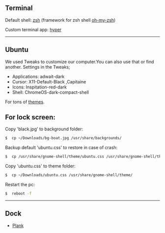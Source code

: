 ## Terminal

Default shell: [zsh](https://www.zsh.org/) (framework for zsh shell [oh-my-zsh](https://ohmyz.sh/))


Custom terminal app: [hyper](https://hyper.is/)
*******************************************************************************************************************

## Ubuntu
  We used Tweaks to customize our computer.You can also use that or find another.
  Settings in the Tweaks;
  * Applications: adwait-dark
  * Cursor: X11-Default-Black ,Capitaine
  * Icons: Inspitation-red-dark
  * Shell: ChromeOS-dark-compact-shell

For tons of [themes](https://www.gnome-look.org/).

## For lock screen:

Copy 'black.jpg' to background folder:

``` bash
$  cp ~/Downloads/bg-boat.jpg /usr/share/backgrounds/
```

Backup default 'ubuntu.css' to restore in case of crash:
``` bash
$  cp /usr/share/gnome-shell/theme/ubuntu.css /usr/share/gnome-shell/theme/ubuntu.bk
```
Copy 'ubuntu.css' to theme folder:
``` bash
$  cp ~/Downloads/ubuntu.css /usr/share/gnome-shell/theme/
```
Restart the pc:
```bash
$  reboot -f
```
----------------------------------------------------------------------------------------------------------------------------------------------------
## Dock
* [Plank](https://launchpad.net/plank)
